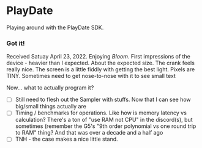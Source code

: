 # PlayDate

Playing around with the PlayDate SDK.

### Got it!

Received Satuay April 23, 2022.  Enjoying _Bloom_.  First impressions of the
device - heavier than I expected. About the expected size.  The crank feels really
nice.  The screen is a little fiddly with getting the best light.  Pixels are 
TINY.  Sometimes need to get nose-to-nose with it to see small text

Now... what to actually program it?

* [ ] Still need to flesh out the Sampler with stuffs.  Now that I can see how big/small
      things actually are
* [ ] Timing / benchmarks for operations.  Like how is memory latency vs calculation?
      There's a ton of "use RAM not CPU" in the discord(s), but sometimes (remember the
      G5's "9th order polynomial vs one round trip to RAM" thing?  And that was over
      a decade and a half ago
* [ ] TNH - the case makes a nice little stand.